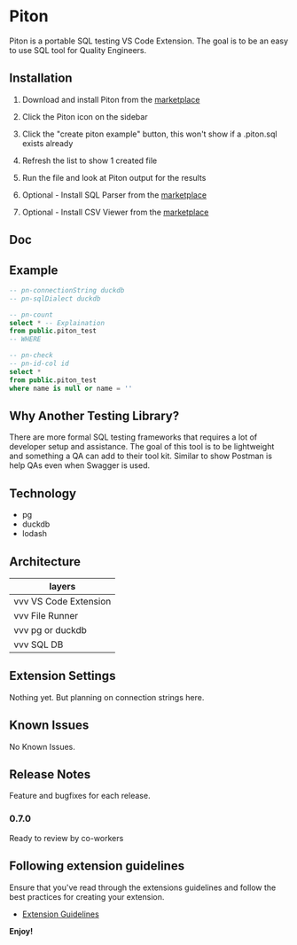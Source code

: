 # Piton

Piton is a portable SQL testing VS Code Extension. The goal is to be an easy to use SQL tool for Quality Engineers.

## Installation

1. Download and install Piton from the [marketplace]()

1. Click the Piton icon on the sidebar

1. Click the "create piton example" button, this won't show if a .piton.sql exists already

1. Refresh the list to show 1 created file

1. Run the file and look at Piton output for the results

1. Optional - Install SQL Parser from the [marketplace](https://marketplace.visualstudio.com/items?itemName=mtxr.sqltools)

1. Optional - Install CSV Viewer from the [marketplace](https://marketplace.visualstudio.com/items?itemName=janisdd.vscode-edit-csv)

## Doc



## Example

```SQL
-- pn-connectionString duckdb
-- pn-sqlDialect duckdb

-- pn-count
select * -- Explaination
from public.piton_test
-- WHERE

-- pn-check
-- pn-id-col id
select *
from public.piton_test
where name is null or name = ''
```

## Why Another Testing Library?

There are more formal SQL testing frameworks that requires a lot of developer setup and assistance. The goal of this tool is to be lightweight and something a QA can add to their tool kit. Similar to show Postman is help QAs even when Swagger is used.

## Technology

* pg
* duckdb
* lodash

## Architecture

| layers |
| --- |
| vvv VS Code Extension |
| vvv File Runner |
| vvv pg or duckdb |
| vvv SQL DB |

## Extension Settings

Nothing yet. But planning on connection strings here.

## Known Issues

No Known Issues.

## Release Notes

Feature and bugfixes for each release.

### 0.7.0

Ready to review by co-workers

## Following extension guidelines

Ensure that you've read through the extensions guidelines and follow the best practices for creating your extension.

* [Extension Guidelines](https://code.visualstudio.com/api/references/extension-guidelines)

**Enjoy!**
